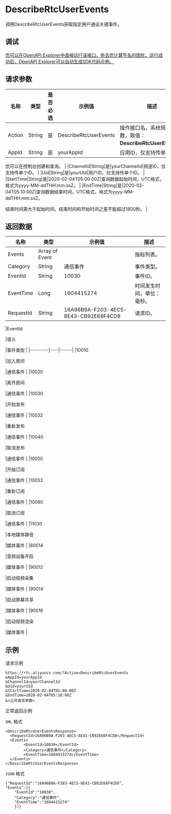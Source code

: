 # DescribeRtcUserEvents

调用DescribeRtcUserEvents获取指定用户通话关键事件。

## 调试

[您可以在OpenAPI Explorer中直接运行该接口，免去您计算签名的困扰。运行成功后，OpenAPI Explorer可以自动生成SDK代码示例。](https://api.aliyun.com/#product=rtc&api=DescribeRtcUserEvents&type=RPC&version=2018-01-11)

## 请求参数

|名称|类型|是否必选|示例值|描述|
|--|--|----|---|--|
|Action|String|是|DescribeRtcUserEvents|操作接口名，系统规定参数，取值：**DescribeRtcUserEvents**。 |
|AppId|String|是|yourAppId|应用ID，仅支持传单个ID。

 您可以在控制台创建和查询。 |
|ChannelId|String|是|yourChannelId|频道ID，仅支持传单个ID。 |
|Uid|String|是|yourUId|用户ID，仅支持传单个ID。 |
|StartTime|String|是|2020-02-04T05:00:00Z|查询数据起始时间，UTC格式，格式为yyyy-MM-ddTHH:mm:ssZ。 |
|EndTime|String|是|2020-02-04T05:10:00Z|查询数据结束时间，UTC格式，格式为yyyy-MM-ddTHH:mm:ssZ。

 结束时间需大于起始时间。结束时间和开始时间之差不能超过1800秒。 |

## 返回数据

|名称|类型|示例值|描述|
|--|--|---|--|
|Events|Array of Event| |指标列表。 |
|Category|String|通信事件|事件类型。 |
|EventId|String|10030|事件ID。 |
|EventTime|Long|1604415274|时间发生时间，单位：毫秒。 |
|RequestId|String|16A96B9A-F203-4EC5-8E43-CB92E68F4CD8|请求ID。 |

|EventId

|语义

|事件类型 |
|---------|----|------|
|10010

|加入房间

|通信事件 |
|10020

|离开房间

|通信事件 |
|10030

|开始发布

|通信事件 |
|10032

|重新发布

|通信事件 |
|10040

|取消发布

|通信事件 |
|10050

|开始订阅

|通信事件 |
|10053

|重新订阅

|通信事件 |
|10060

|取消订阅

|通信事件 |
|11030

|本地媒体静音

|媒体事件 |
|80014

|音频设备开启

|媒体事件 |
|90012

|启动视频采集

|媒体事件 |
|90014

|启动屏幕共享

|媒体事件 |
|90016

|启动视频渲染

|媒体事件 |

## 示例

请求示例

```
https://rtc.aliyuncs.com/?Action=DescribeRtcUserEvents
&AppId=yourAppId
&ChannelId=yourChannelId
&Uid=yourUId
&StartTime=2020-02-04T05:00:00Z
&EndTime=2020-02-04T05:10:00Z
&<公共请求参数>
```

正常返回示例

`XML` 格式

```
<DescribeRtcUserEventsResponse>
  <RequestId>16A96B9A-F203-4EC5-8E43-CB92E68F4CD8</RequestId>
  <Events>
        <EventId>10030</EventId>
        <Category>通信事件</Category>
        <EventTime>1604415274</EventTime>
  </Events>
</DescribeRtcUserEventsResponse>
```

`JSON` 格式

```
{"RequestId":"16A96B9A-F203-4EC5-8E43-CB92E68F4CD8",
"Events":[{
    "EventId":"10030",
    "Category":"通信事件",
    "EventTime":"1604415274"
    }]}
```

